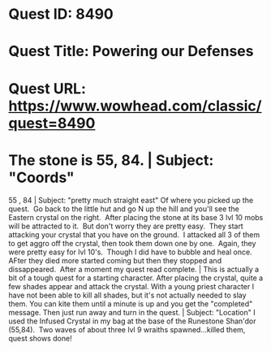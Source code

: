 # Quest ID: 8490
# Quest Title: Powering our Defenses
# Quest URL: https://www.wowhead.com/classic/quest=8490
# The stone is 55, 84. | Subject: "Coords"
55 , 84 | Subject: "pretty much straight east"
Of where you picked up the quest.  Go back to the little hut and go N up the hill and you'll see the Eastern crystal on the right.  After placing the stone at its base 3 lvl 10 mobs will be attracted to it.  But don't worry they are pretty easy.  They start attacking your crystal that you have on the ground.  I attacked all 3 of them to get aggro off the crystal, then took them down one by one.  Again, they were pretty easy for lvl 10's.  Though I did have to bubble and heal once. AFter they died more started coming but then they stopped and dissappeared.  After a moment my quest read complete. | This is actually a bit of a tough quest for a starting character. After placing the crystal, quite a few shades appear and attack the crystal. With a young priest character I have not been able to kill all shades, but it's not actually needed to slay them. You can kite them until a minute is up and you get the "completed" message. Then just run away and turn in the quest. | Subject: "Location"
I used the Infused Crystal in my bag at the base of the Runestone Shan'dor (55,84).  Two waves of about three lvl 9 wraiths spawned...killed them, quest shows done!